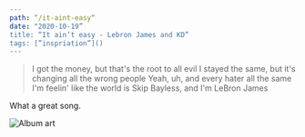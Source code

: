 ```yaml
---
path: “/it-aint-easy“
date: "2020-10-19”
title: “It ain’t easy - Lebron James and KD”
tags: [”inspriation”]()
---
```


> I got the money, but that's the root to all evil
> I stayed the same, but it's changing all the wrong people
> Yeah, uh, and every hater all the same
> I'm feelin' like the world is Skip Bayless, and I'm LeBron James
  
What a great song. 

![][2]

[2]:	https://images.genius.com/cdda76b3f9b2e69474afbe523c957e67.500x500x1.jpg "Album art"